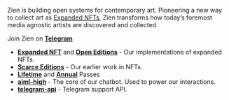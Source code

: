 Zien is building open systems for contemporary art. Pioneering a new way to collect art as [Expanded NFTs][exnfts], Zien transforms how today’s foremost media agnostic artists are discovered and collected. 

Join Zien on **[Telegram][Telegram]**

- **[Expanded NFT][expandednft]** and **[Open Editions][openeditions]** - Our implementations of expanded NFTs.
- **[Scarce Editions][scrceedition]** - Our earlier work in NFTs.
- **[Lifetime][lifetimepasses]** and **[Annual][annualpasses]** Passes
- **[aiml-high][aimlhigh]** - The core of our chatbot. Used to power our interactions.
- **[telegram-api][telegramapi]** - Telegram support API.

[exnfts]: https://zien.mirror.xyz/RjqnOq1IUO2RR03iyP7ZRBKvfy4SqZypc2APWjGYMUg
[expandednft]: https://github.com/joinzien/expanded-nft
[openeditions]: https://github.com/joinzien/open-editions
[scrceedition]: https://github.com/joinzien/scarce-editions
[lifetimepasses]: https://github.com/joinzien/zien-lifetime-pass
[annualpasses]: https://github.com/joinzien/zien-pass
[aimlhigh]: https://github.com/joinzien/aiml-high
[telegramapi]: https://github.com/joinzien/telegram-api
[Telegram]: https://t.me/zienzienbot
